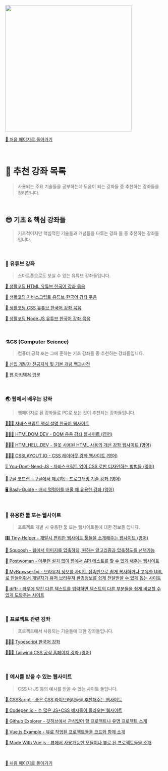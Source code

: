 <img src="https://i.imgur.com/8eykkWY.gif" width="400"/>

<br/>

[🧲 처음 페이지로 돌아가기](https://github.com/AhaOfficial/next-template)

<br/>

# 📔 추천 강좌 목록

> 사용되는 주요 기술들을 공부하는데 도움이 되는 강좌들 중 추천하는 강좌들을 정리합니다.

<br/>

## 😎 기초 & 핵심 강좌들

> 기초적이지만 핵심적인 기술들과 개념들을 다루는 강좌 들 중 추천하는 강좌들 입니다.

<br/>

### 💺 유튜브 강좌

> 스마트폰으로도 보실 수 있는 유튜브 강좌들입니다.

[📲 생활코딩 HTML 유튜브 한국어 강좌 묶음](https://www.youtube.com/watch?v=tZooW6PritE&list=PLuHgQVnccGMDZP7FJ_ZsUrdCGH68ppvPb)

[📲 생활코딩 자바스크립트 유튜브 한국어 강좌 묶음](https://www.youtube.com/watch?v=dPRtcRwKo-Y&list=PLuHgQVnccGMBB348PWRN0fREzYcYgFybf)

[📲 생활코딩 CSS 유튜브 한국어 강좌 묶음](https://www.youtube.com/watch?v=Ok0bBJPtgJI&list=PLuHgQVnccGMAnWgUYiAW2cTzSBywFO75B)

[📲 생활코딩 Node.JS 유튜브 한국어 강좌 묶음](https://www.youtube.com/watch?v=3RS_A87IAPA&list=PLuHgQVnccGMA9QQX5wqj6ThK7t2tsGxjm)

<br/>

### ⚗️CS (Computer Science)

> 컴퓨터 공학 또는 그에 준하는 기초 강좌들 중 추천하는 강좌들입니다.

[📝 신입 개발자 전공지식 및 기본 개념 백과사전](https://github.com/gyoogle/tech-interview-for-developer)

[🔮 웹 아키텍쳐 입문](https://blog.rhostem.com/posts/2018-07-22-web-architecture-101)

<br/>

### 🌏 웹에서 배우는 강좌

> 웹페이지로 된 강좌들로 PC로 보는 것이 추천되는 강좌들입니다.

[👩🏻‍💻 자바스크립트 핵심 설명 한국어 웹사이트](https://ko.javascript.info/)

[👩🏻‍💻 HTMLDOM.DEV - DOM 응용 강좌 웹사이트 (영어)](https://htmldom.dev/)

[👩🏻‍💻 HTMLHELL.DEV - 잘못 사용된 HTML 사용의 개선 강좌 웹사이트 (영어)](https://www.htmhell.dev/)

[👩🏻‍💻 CSSLAYOUT.IO - CSS 레이아웃 강좌 웹사이트 (영어)](https://csslayout.io/)

[🎚 You-Dont-Need-JS - 자바스크립트 없이 CSS 로만 디자인하는 방법들 (영어)](https://github.com/you-dont-need/You-Dont-Need-JavaScript)

[🔬구글 코드랩 - 구글에서 제공하는 프로그래밍 기술 강좌 (영어)](https://google.dev/codelabs)

[🖥 Bash-Guide - 배시 명령어를 배울 때 유용한 강좌 (영어)](https://github.com/Idnan/bash-guide)

<br/>

### 🔮 유용한 툴 또는 웹사이트

> 프로젝트 개발 시 유용한 툴 또는 웹사이트들에 대한 정보들 입니다.

[🎛 Tiny-Helper - 개발시 편리한 웹사이트 툴들을 소개해주는 웹사이트 (영어)](https://tiny-helpers.dev/)

[🔮 Squoosh - 웹에서 이미지를 압축하되, 원하는 알고리즘과 압축정도를 선택가능](https://squoosh.app/)

[🔮 Postwoman - 아무런 설치 없이 웹에서 API 테스트를 할 수 있게 해주는 웹사이트](https://postwoman.io/ko)

[🔮 MyBrowser.fyi - 브라우저 정보를 사이트 접속만으로 쉽게 복사하거나 고유한 URL 로 만들어줘서 개발자가 유저 브라우저 환경정보를 쉽게 전달받을 수 있게 돕는 사이트](https://mybrowser.fyi/)

[🔮 diffr - 좌우에 약간 다른 텍스트를 입력하면 텍스트의 다른 부분들을 쉽게 비교할 수 있게 도와주는 사이트](https://loilo.github.io/diffr/)

<br/>

### 🚀 프로젝트 관련 강좌

> 프로젝트에서 사용되는 기술들에 대한 강좌들입니다.

[👩🏻‍💻 Typescript 한국어 강좌](https://typescript-kr.github.io/pages/basic-types.html)

[👩🏻‍💻 Tailwind CSS 공식 홈페이지 강좌 (영어)](https://tailwindcss.com/docs/utility-first)

<br/>

### 🥳 예시를 받을 수 있는 웹사이트

> CSS 나 JS 등의 예시를 받을 수 있는 사이트 들입니다.

[🥳 CSSScript - 좋은 CSS 라이브러리들을 추천해주는 웹사이트](https://www.cssscript.com/)

[🥳 Codepen.io - 수 많은 JS+CSS 예시들이 올라오는 웹사이트](https://codepen.io/picks/pens/)

[🥳 Github Explorer - 깃허브에서 관심있어 할 프로젝트나 유명 프로젝트 소개](https://github.com/explore)

[🥳 Vue.js Example - 뷰로 작업된 프로젝트들을 코드와 함께 소개](https://vuejsexamples.com/)

[🥳 Made With Vue.js - 뷰에서 사용가능한 모듈이나 뷰로 된 프로젝트들을 소개](https://madewithvuejs.com)

<br/>

[🧲 처음 페이지로 돌아가기](https://github.com/AhaOfficial/next-template)

<br/>
